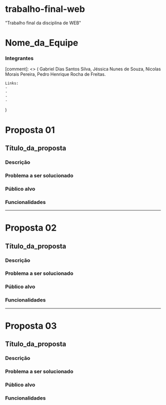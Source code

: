 # trabalho-final-web
"Trabalho final da disciplina de WEB"

# Nome_da_Equipe

### Integrantes
[comment]: <> (
    Gabriel Dias Santos Silva,
    Jéssica Nunes de Souza,
    Nicolas Morais Pereira,
    Pedro Henrique Rocha de Freitas.

    Links:
    -
    -
    -
    -
)
# Proposta 01

## Título_da_proposta

### Descrição

### Problema a ser solucionado

### Público alvo

### Funcionalidades

---

# Proposta 02

## Título_da_proposta

### Descrição

### Problema a ser solucionado

### Público alvo

### Funcionalidades

---

# Proposta 03

## Título_da_proposta

### Descrição

### Problema a ser solucionado

### Público alvo

### Funcionalidades